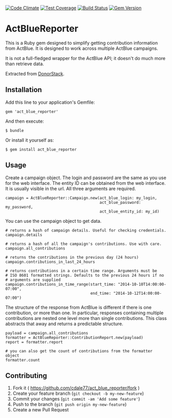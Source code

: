 [![Code Climate](https://codeclimate.com/github/cdale77/act_blue_reporter/badges/gpa.svg)](https://codeclimate.com/github/cdale77/act_blue_reporter)
[![Test Coverage](https://codeclimate.com/github/cdale77/act_blue_reporter/badges/coverage.svg)](https://codeclimate.com/github/cdale77/act_blue_reporter)
[![Build Status](https://travis-ci.org/cdale77/act_blue_reporter.svg?branch=master)](https://travis-ci.org/cdale77/act_blue_reporter)
[![Gem Version](https://badge.fury.io/rb/act_blue_reporter.svg)](http://badge.fury.io/rb/act_blue_reporter)

# ActBlueReporter

This is a Ruby gem designed to simplify getting contribution information from
ActBlue. It is designed to work across multiple ActBlue campaigns. 

It is not a full-fledged wrapper for the ActBlue API; it doesn't do much more
than retrieve data. 

Extracted from [DonorStack](http://donorstack.com/).

## Installation

Add this line to your application's Gemfile:

    gem 'act_blue_reporter'

And then execute:

    $ bundle

Or install it yourself as:

    $ gem install act_blue_reporter

## Usage

Create a campaign object. The login and password are the same as you use for
the web interface. The entity ID can be obtained from the web interface. It is
usually visible in the url. All three arguments are required.

    campaign = ActBlueReporter::Campaign.new(act_blue_login: my_login, 
                                             act_blue_password: my_password, 
                                             act_blue_entity_id: my_id)
                                  
You can use the campaign object to get data.
  
    # returns a hash of campaign details. Useful for checking credentials.
    campaign.details
    
    # returns a hash of all the campaign's contributions. Use with care. 
    campaign.all_contributions
    
    # returns the contributions in the previous day (24 hours)
    campaign.contributions_in_last_24_hours
    
    # returns contributions in a certain time range. Arguments must be
    # ISO 8601 formatted strings. Defaults to the previous 24 hours if no 
    # arguments are supplied
    campaign.contributions_in_time_range(start_time: "2014-10-10T14:00:00-07:00", 
                                         end_time: "2014-10-12T14:00:00-07:00")
    
The structure of the response from ActBlue is 
different if there is one contribution, or more than one. In particular, 
responses containing multiple contributions are nested one level more than 
single contributions. This class abstracts that away and returns a predictable 
structure. 

    payload = campaign.all_contributions
    formatter = ActBlueReporter::ContributionReport.new(payload)
    report = formatter.report
    
    # you can also get the count of contributions from the formatter object
    formatter.count
    

## Contributing

1. Fork it ( https://github.com/cdale77/act_blue_reporter/fork )
2. Create your feature branch (`git checkout -b my-new-feature`)
3. Commit your changes (`git commit -am 'Add some feature'`)
4. Push to the branch (`git push origin my-new-feature`)
5. Create a new Pull Request
